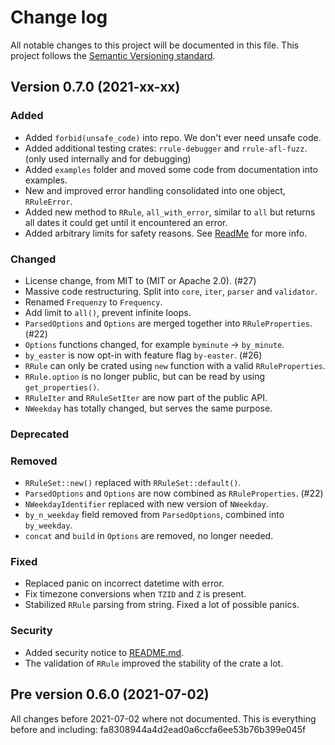 # Change log
All notable changes to this project will be documented in this file.
This project follows the [Semantic Versioning standard](https://semver.org/).

## Version 0.7.0 (2021-xx-xx)

### Added
- Added `forbid(unsafe_code)` into repo. We don't ever need unsafe code.
- Added additional testing crates: `rrule-debugger` and `rrule-afl-fuzz`.
(only used internally and for debugging)
- Added `examples` folder and moved some code from documentation into examples.
- New and improved error handling consolidated into one object, `RRuleError`.
- Added new method to `RRule`, `all_with_error`, similar to `all` but
returns all dates it could get until it encountered an error.
- Added arbitrary limits for safety reasons.
See [ReadMe](README.md#validation_limits) for more info.

### Changed
- License change, from MIT to (MIT or Apache 2.0). (#27)
- Massive code restructuring. Split into `core`, `iter`, `parser` and `validator`.
- Renamed `Frequenzy` to `Frequency`.
- Add limit to `all()`, prevent infinite loops.
- `ParsedOptions` and `Options` are merged together into `RRuleProperties`. (#22)
- `Options` functions changed, for example `byminute` -> `by_minute`.
- `by_easter` is now opt-in with feature flag `by-easter`. (#26)
- `RRule` can only be crated using `new` function with a valid `RRuleProperties`.
- `RRule.option` is no longer public, but can be read by using `get_properties()`.
- `RRuleIter` and `RRuleSetIter` are now part of the public API.
- `NWeekday` has totally changed, but serves the same purpose.

### Deprecated

### Removed
- `RRuleSet::new()` replaced with `RRuleSet::default()`.
- `ParsedOptions` and `Options` are now combined as `RRuleProperties`. (#22)
- `NWeekdayIdentifier` replaced with new version of `NWeekday`.
- `by_n_weekday` field removed from `ParsedOptions`, combined into `by_weekday`.
- `concat` and `build` in `Options` are removed, no longer needed.

### Fixed
- Replaced panic on incorrect datetime with error.
- Fix timezone conversions when `TZID` and `Z` is present.
- Stabilized `RRule` parsing from string. Fixed a lot of possible panics.

### Security
- Added security notice to [README.md](README.md).
- The validation of `RRule` improved the stability of the crate a lot.

## Pre version 0.6.0 (2021-07-02)
All changes before 2021-07-02 where not documented.
This is everything before and including: fa8308944a4d2ead0a6ccfa6ee53b76b399e045f
